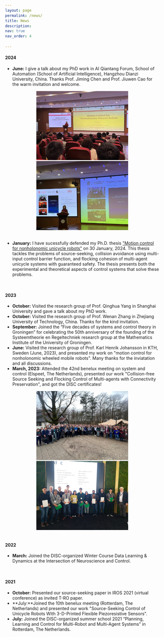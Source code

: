 ```yaml
---
layout: page
permalink: /news/
title: News
description: 
nav: true
nav_order: 4

---
```

#### 2024
- **June:** I give a talk about my PhD work in AI Qiantang Forum, School of Automation (School of Artificial Intelligence), Hangzhou Dianzi University, China. Thanks Prof. Jiming Chen and Prof. Jiuwen Cao for the warm invitation and welcome.
<center class="half">
    <img src="/assets/img/news/hangzhou_1.jpg" width="300"/>
    <img src="/assets/img/news/hangzhou_2.jpg" width="300"/>
</center>
<br>

-  **January:** I have sucessfully defended my Ph.D. thesis ["Motion control for nonholonomic unicycle robots"](https://research.rug.nl/en/publications/motion-control-for-nonholonomic-unicycle-robots)
 on 30 January, 2024. This thesis tackles the problems of source-seeking, collision avoidance using multi-input control barrier function, and flocking cohesion of multi-agent unicycle systems with guaranteed safety. The thesis presents both the experimental and theoretical aspects of control systems that solve these problems.   
<br>


#### 2023 
-  **October:**  Visited the research group of Prof. Qinghua Yang in Shanghai University and gave a talk about my PhD work.
-  **October:**  Visited the research group of Prof. Wenan Zhang in Zhejiang University of Technology, China. Thanks for the kind invitation.
- **September:**  Joined the “Five decades of systems and control theory in Groningen” for celebrating the 50th anniversary of the founding of the Systeemtheorie en Regeltechniek research group at the Mathematics Institute of the University of Groningen. 
- **June:**  Visited the research group of Prof. Karl Henrik Johansson in KTH, Sweden (June, 2023), and presented my work on "motion control for nonholonomic wheeled mobile robots". Many thanks for the inviatation and all discussions.
- **March, 2023:** Attended the 42nd benelux meeting on system and control (Elspeet, The Netherlands), presented our work "Collision-free Source Seeking and Flocking Control of Multi-agents with Connectivity Preservation", and got the DISC certificates! 
<center class="half">
    <img src="/assets/img/news/disc_2023_1.jpg" width="300"/>
    <img src="/assets/img/news/disc_2023_2.jpg" width="300"/>
</center>


<br>


#### 2022
-  **March:** Joined the DISC-organized Winter Course Data Learning & Dynamics at the Intersection of Neuroscience and Control.

<br>


#### 2021
- **October:** Presented our source-seeking paper in IROS 2021 (virtual conference) as invited T-RO paper.
- **July:**Joined the 10th benelux meeting (Rotterdam, The Netherlands) and presented our work "Source-Seeking Control of Unicycle Robots With 3-D-Printed Flexible Piezoresistive Sensors".
- **July:** Joined the DISC-organized summer school 2021 “Planning, Learning and Control for Multi-Robot and Multi-Agent Systems” in Rotterdam, The Netherlands.


